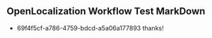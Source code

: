 ## OpenLocalization Workflow Test MarkDown
* 69f4f5cf-a786-4759-bdcd-a5a06a177893 thanks!

<!--HONumber=Aug16_HO3-->


